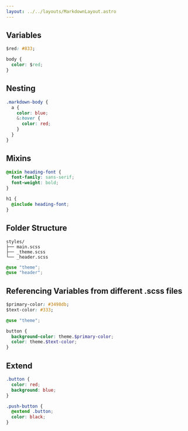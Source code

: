 ```yaml
---
layout: ../../layouts/MarkdownLayout.astro
---
```


## Variables

```css
$red: #833;

body {
  color: $red;
}
```

## Nesting

```scss
.markdown-body {
  a {
    color: blue;
    &:hover {
      color: red;
    }
  }
}
```

## Mixins

```scss
@mixin heading-font {
  font-family: sans-serif;
  font-weight: bold;
}
```

```scss
h1 {
  @include heading-font;
}
```

## Folder Structure

```
styles/
├── main.scss
├── _theme.scss
└── _header.scss
```

```css title="main.scss"
@use "theme";
@use "header";
```

## Referencing Variables from different .scss files

```css title="_theme.scss"
$primary-color: #3498db;
$text-color: #333;
```

```scss title="_buttons.scss"
@use "theme";

button {
  background-color: theme.$primary-color;
  color: theme.$text-color;
}
```

## Extend

```scss
.button {
  color: red;
  background: blue;
}

.push-button {
  @extend .button;
  color: black;
}
```
